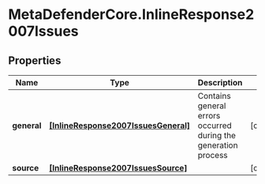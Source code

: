 # MetaDefenderCore.InlineResponse2007Issues

## Properties

Name | Type | Description | Notes
------------ | ------------- | ------------- | -------------
**general** | [**[InlineResponse2007IssuesGeneral]**](InlineResponse2007IssuesGeneral.md) | Contains general errors occurred during the generation process | [optional] 
**source** | [**[InlineResponse2007IssuesSource]**](InlineResponse2007IssuesSource.md) |  | [optional] 



